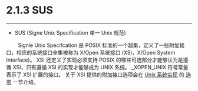 # 2.1.3 SUS
***

+ SUS (Signe Unix Specification 单一 Unix 规范)

&emsp;&emsp;
Signle Unix Specifcation 是 POSIX 标准的一个超集，定义了一些附加接口，相应的系统接口全集被称为 X/Open 系统接口 (XSI，X/Open System Interface)。
XSI 还定义了实现必须支持 POSIX 的哪些可选部分才能够认为是遵循 XSI，只有遵循 XSI 的实现才能够成为 UNIX 系统。
\_XOPEN\_UNIX 符号常量表示了 XSI 扩展的接口。
关于 XSI 提供的附加接口选项会在 [Unix 系统实现](2.2.md) 的 [选项](2.2.2.md) 一节介绍。